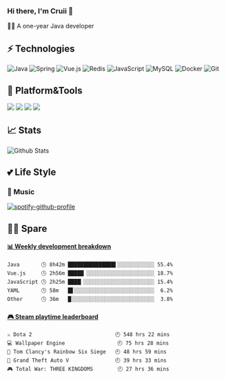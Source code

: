 ### Hi there, I'm Cruii 👋
🏄‍♂️ A one-year Java developer

## ⚡ Technologies

![Java](https://img.shields.io/badge/-Java-gray?style=flat-square&logo=java&logoColor=007396)
![Spring](https://img.shields.io/badge/-Spring-gray?style=flat-square&logo=spring)
![Vue.js](https://img.shields.io/badge/-Vue.js-gray?style=flat-square&logo=vue.js)
![Redis](https://img.shields.io/badge/-Redis-gray?style=flat-square&logo=Redis)
![JavaScript](https://img.shields.io/badge/-JavaScript-gray?style=flat-square&logo=javascript)
![MySQL](https://img.shields.io/badge/-MySQL-gray?style=flat-square&logo=mysql&logoColor=blue)
![Docker](https://img.shields.io/badge/-Docker-gray?style=flat-square&logo=docker)
![Git](https://img.shields.io/badge/-Git-gray?style=flat-square&logo=git)

## 🔨 Platform&Tools
[![](https://img.shields.io/badge/macOS_Catalina-10.15.6-292e33?style=flat-square&logo=apple&logoColor=999999)](https://www.apple.com.cn)
[![](https://img.shields.io/badge/IntellJ_IDEA-2020.2-ea415b?style=flat-square&logo=intellij-idea&logoColor=000000)](https://jetbrains.com)
[![](https://img.shields.io/badge/Visual_Studio_Code-1.47-blue?style=flat-square&logo=visual-studio-code&logoColor=ffffff)](https://code.visualstudio.com/)
[![](https://img.shields.io/badge/WebStorm-2020.2-58c1ed?style=flat-square&logo=webstorm&logoColor=000000)](https://jetbrains.com)

## 📈 Stats
![Github Stats](https://github-readme-stats.vercel.app/api?username=Cruii&show_icons=true&theme=dracula)  
## 💕 Life Style
### 🎵 Music
[![spotify-github-profile](https://spotify-github-profile.vercel.app/api/view?uid=e979438zirmb7s3yctw95mhn4&cover_image=true)](https://github.com/kittinan/spotify-github-profile)

## 👨‍💻‍ Spare 
<!-- waka-box start -->
#### <a href="https://gist.github.com/d235c8ecfc2fb0fbd4b2513f3cf2647f" target="_blank">📊 Weekly development breakdown</a>
```text
Java       🕓 8h42m ███████████████▌░░░░░░░░░░░░ 55.4%
Vue.js     🕓 2h56m █████▏░░░░░░░░░░░░░░░░░░░░░░ 18.7%
JavaScript 🕓 2h25m ████▎░░░░░░░░░░░░░░░░░░░░░░░ 15.4%
YAML       🕓 58m   █▋░░░░░░░░░░░░░░░░░░░░░░░░░░  6.2%
Other      🕓 36m   █░░░░░░░░░░░░░░░░░░░░░░░░░░░  3.8%
```
<!-- Powered by https://github.com/YouEclipse/waka-box-go . -->
<!-- waka-box end -->
 
<!-- steam-box start -->
#### <a href="https://gist.github.com/b44d1f8705805ae078575596824909c6" target="_blank">🎮 Steam playtime leaderboard</a>
```text
⚔️ Dota 2                           🕘 548 hrs 22 mins
💻 Wallpaper Engine                 🕘 75 hrs 28 mins
🔫 Tom Clancy's Rainbow Six Siege   🕘 48 hrs 59 mins
🚓 Grand Theft Auto V               🕘 39 hrs 33 mins
🎮 Total War: THREE KINGDOMS        🕘 27 hrs 36 mins
```
<!-- Powered by https://github.com/YouEclipse/steam-box . -->
<!-- steam-box end -->
